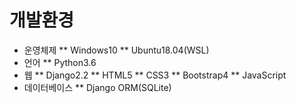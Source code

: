 # 개발환경

* 운영체제
** Windows10
** Ubuntu18.04(WSL)
* 언어
** Python3.6
* 웹
** Django2.2
** HTML5
** CSS3
** Bootstrap4
** JavaScript
* 데이터베이스
** Django ORM(SQLite)